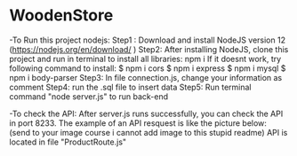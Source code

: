 # WoodenStore
-To Run this project nodejs:
Step1 : Download and install NodeJS version 12 (https://nodejs.org/en/download/ )
Step2: After installing NodeJS, clone this project and run in terminal to install all libraries: npm i
If it doesnt work, try following command to install:
$ npm i cors
$ npm i express
$ npm i mysql
$ npm i body-parser
Step3: In file connection.js, change your information as comment
Step4: run the .sql file to insert data
Step5: Run terminal command "node server.js" to run back-end

-To check the API:
After server.js runs successfully, you can check the API in port 8233. 
The example of an API resquest is like the picture below: (send to your image course i cannot add image to this stupid readme)
API is located in file "ProductRoute.js"


